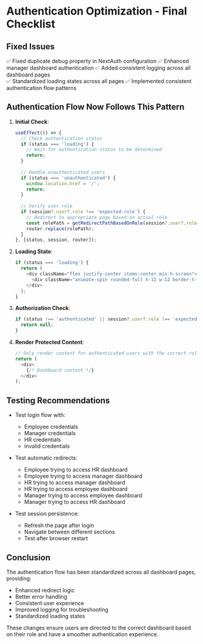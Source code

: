 # Authentication Optimization - Final Checklist

## Fixed Issues
✅ Fixed duplicate debug property in NextAuth configuration
✅ Enhanced manager dashboard authentication
✅ Added consistent logging across all dashboard pages  
✅ Standardized loading states across all pages
✅ Implemented consistent authentication flow patterns

## Authentication Flow Now Follows This Pattern

1. **Initial Check**: 
   ```typescript
   useEffect(() => {
     // Check authentication status
     if (status === 'loading') {
       // Wait for authentication status to be determined
       return;
     }
     
     // Handle unauthenticated users
     if (status === 'unauthenticated') {
       window.location.href = '/';
       return;
     }
     
     // Verify user role
     if (session?.user?.role !== 'expected-role') {
       // Redirect to appropriate page based on actual role
       const rolePath = getRedirectPathBasedOnRole(session?.user?.role);
       router.replace(rolePath);
     }
   }, [status, session, router]);
   ```

2. **Loading State**:
   ```typescript
   if (status === 'loading') {
     return (
       <div className="flex justify-center items-center min-h-screen">
         <div className="animate-spin rounded-full h-12 w-12 border-t-2 border-b-2 border-blue-500"></div>
       </div>
     );
   }
   ```

3. **Authorization Check**:
   ```typescript
   if (status !== 'authenticated' || session?.user?.role !== 'expected-role') {
     return null;
   }
   ```

4. **Render Protected Content**:
   ```typescript
   // Only render content for authenticated users with the correct role
   return (
     <div>
       {/* Dashboard content */}
     </div>
   );
   ```

## Testing Recommendations

- Test login flow with:
  - Employee credentials
  - Manager credentials
  - HR credentials
  - Invalid credentials

- Test automatic redirects:
  - Employee trying to access HR dashboard
  - Employee trying to access manager dashboard
  - HR trying to access manager dashboard
  - HR trying to access employee dashboard
  - Manager trying to access employee dashboard
  - Manager trying to access HR dashboard

- Test session persistence:
  - Refresh the page after login
  - Navigate between different sections
  - Test after browser restart

## Conclusion

The authentication flow has been standardized across all dashboard pages, providing:
- Enhanced redirect logic
- Better error handling
- Consistent user experience
- Improved logging for troubleshooting
- Standardized loading states

These changes ensure users are directed to the correct dashboard based on their role and have a smoother authentication experience.
